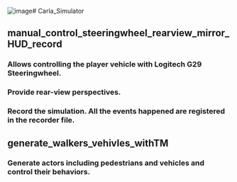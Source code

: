 ![image](https://github.com/itsJoyceZhang/Carla_Simulator/assets/114470245/7c76dabc-b08d-4bc1-a976-366d2a8a37d5)# Carla_Simulator
## manual_control_steeringwheel_rearview_mirror_HUD_record
### Allows controlling the player vehicle with Logitech G29 Steeringwheel.
### Provide rear-view perspectives.
### Record the simulation. All the events happened are registered in the recorder file. 

## generate_walkers_vehivles_withTM
### Generate actors including pedestrians and vehicles and control their behaviors.
